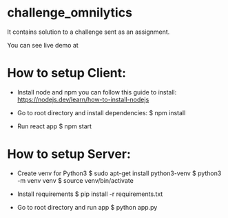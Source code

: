 # challenge_omnilytics
It contains solution to a challenge sent as an assignment.

You can see live demo at 


# How to setup Client:
- Install node and npm
    you can follow this guide to install: https://nodejs.dev/learn/how-to-install-nodejs

- Go to root directory and install dependencies:
    $ npm install

- Run react app
    $ npm start
    


# How to setup Server:

- Create venv for Python3
    $ sudo apt-get install python3-venv
    $ python3 -m venv venv
    $ source venv/bin/activate

- Install requirements
    $ pip install -r requirements.txt

- Go to root directory and run app
    $ python app.py



